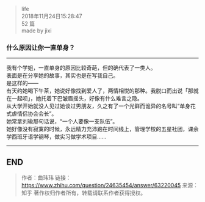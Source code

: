 > life  
> 2018年11月24日15:28:47         
> 52 篇  
>made by jixi

### 什么原因让你一直单身？


----------
我有个学姐，一直单身的原因比较奇葩，但的确代表了一类人。  
表面是在分享她的故事，其实也是在写我自己。  
是这样的——  
有天约她喝下午茶，她说好像找到爱人了，两情相悦的那种。我脱口而出说「那就在一起呗」，她托着下巴皱眉摇头，好像有什么难言之隐。  
从大学开始就没人见过她谈过男朋友，久之有了一个光鲜而诡异的名号叫“单身花式虐情侣协会会长”。  
她常拿刘瑜那句话说，“一个人要像一支队伍”。  
她好像没有寂寞的时候，永远精力充沛跑在时间线上，管理学校的五星社团，课余学西班牙语学钢琴，做实习做学术项目……  





----------
## END
>作者：曲玮玮
>链接：https://www.zhihu.com/question/24635454/answer/63220045
>来源：知乎
>著作权归作者所有，转载请联系作者获得授权。
